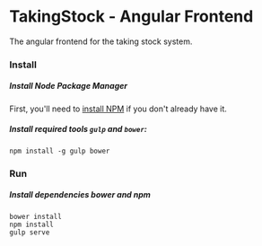 # TakingStock - Angular Frontend
The angular frontend for the taking stock system.

### Install

##### Install Node Package Manager
First, you'll need to [install NPM](http://blog.npmjs.org/post/85484771375/how-to-install-npm) if you don't already have it.

##### Install required tools `gulp` and `bower`:
```
npm install -g gulp bower
```
### Run

##### Install dependencies bower and npm
```
bower install
npm install
gulp serve
```
